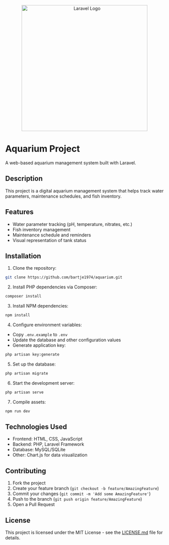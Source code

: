 <p align="center"><a href="https://laravel.com" target="_blank"><img src="https://raw.githubusercontent.com/laravel/art/master/logo-lockup/5%20SVG/2%20CMYK/1%20Full%20Color/laravel-logolockup-cmyk-red.svg" width="400" alt="Laravel Logo"></a></p>

# Aquarium Project

A web-based aquarium management system built with Laravel.

## Description

This project is a digital aquarium management system that helps track water parameters, maintenance schedules, and fish inventory.

## Features

- Water parameter tracking (pH, temperature, nitrates, etc.)
- Fish inventory management
- Maintenance schedule and reminders
- Visual representation of tank status

## Installation

1. Clone the repository:
```bash
git clone https://github.com/bartje1974/aquarium.git
```

2. Install PHP dependencies via Composer:
```bash
composer install
```

3. Install NPM dependencies:
```bash
npm install
```

4. Configure environment variables:
- Copy `.env.example` to `.env`
- Update the database and other configuration values
- Generate application key:
```bash
php artisan key:generate
```

5. Set up the database:
```bash
php artisan migrate
```

6. Start the development server:
```bash
php artisan serve
```

7. Compile assets:
```bash
npm run dev
```

## Technologies Used

- Frontend: HTML, CSS, JavaScript
- Backend: PHP, Laravel Framework
- Database: MySQL/SQLite
- Other: Chart.js for data visualization

## Contributing

1. Fork the project
2. Create your feature branch (`git checkout -b feature/AmazingFeature`)
3. Commit your changes (`git commit -m 'Add some AmazingFeature'`)
4. Push to the branch (`git push origin feature/AmazingFeature`)
5. Open a Pull Request

## License

This project is licensed under the MIT License - see the [LICENSE.md](LICENSE.md) file for details.
